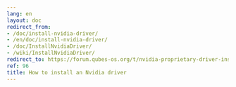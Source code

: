 ```yaml
---
lang: en
layout: doc
redirect_from:
- /doc/install-nvidia-driver/
- /en/doc/install-nvidia-driver/
- /doc/InstallNvidiaDriver/
- /wiki/InstallNvidiaDriver/
redirect_to: https://forum.qubes-os.org/t/nvidia-proprietary-driver-installation/18987
ref: 96
title: How to install an Nvidia driver
---
```

